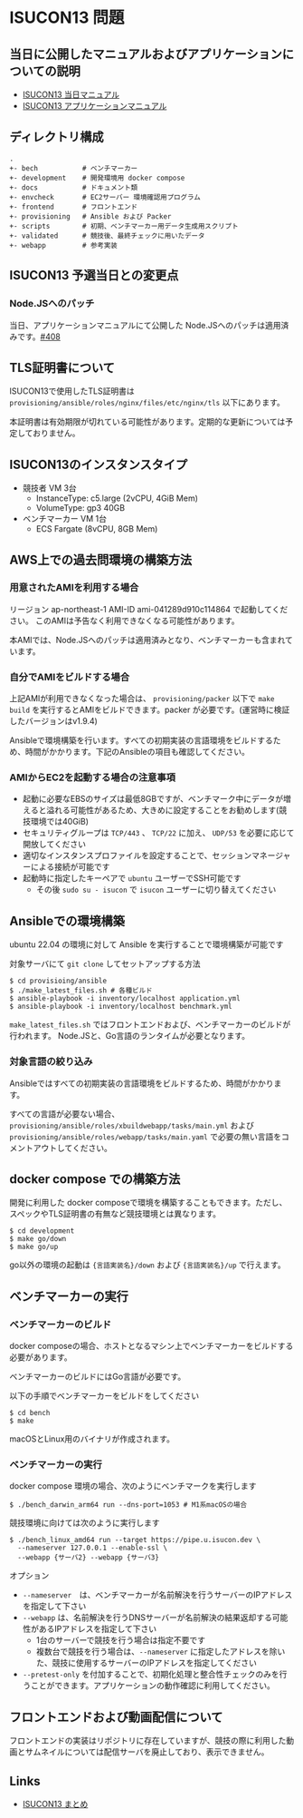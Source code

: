 # ISUCON13 問題

## 当日に公開したマニュアルおよびアプリケーションについての説明

- [ISUCON13 当日マニュアル](/docs/cautionary_note.md)
- [ISUCON13 アプリケーションマニュアル](/docs/isupipe.md)


## ディレクトリ構成

```
.
+- bech           # ベンチマーカー
+- development    # 開発環境用 docker compose
+- docs           # ドキュメント類
+- envcheck       # EC2サーバー 環境確認用プログラム
+- frontend       # フロントエンド
+- provisioning   # Ansible および Packer
+- scripts        # 初期、ベンチマーカー用データ生成用スクリプト
+- validated      # 競技後、最終チェックに用いたデータ
+- webapp         # 参考実装
```

## ISUCON13 予選当日との変更点

### Node.JSへのパッチ

当日、アプリケーションマニュアルにて公開した Node.JSへのパッチは適用済みです。[#408](https://github.com/isucon/isucon13/pull/408)

## TLS証明書について

ISUCON13で使用したTLS証明書は `provisioning/ansible/roles/nginx/files/etc/nginx/tls` 以下にあります。

本証明書は有効期限が切れている可能性があります。定期的な更新については予定しておりません。

## ISUCON13のインスタンスタイプ

- 競技者 VM 3台
  - InstanceType: c5.large (2vCPU, 4GiB Mem)
  - VolumeType: gp3 40GB
- ベンチマーカー VM 1台
  - ECS Fargate (8vCPU, 8GB Mem)

## AWS上での過去問環境の構築方法

### 用意されたAMIを利用する場合

リージョン ap-northeast-1 AMI-ID ami-041289d910c114864 で起動してください。 このAMIは予告なく利用できなくなる可能性があります。

本AMIでは、Node.JSへのパッチは適用済みとなり、ベンチマーカーも含まれています。

### 自分でAMIをビルドする場合

上記AMIが利用できなくなった場合は、 `provisioning/packer` 以下で `make build` を実行するとAMIをビルドできます。packer が必要です。(運営時に検証したバージョンはv1.9.4)

Ansibleで環境構築を行います。すべての初期実装の言語環境をビルドするため、時間がかかります。下記のAnsibleの項目も確認してください。

### AMIからEC2を起動する場合の注意事項

- 起動に必要なEBSのサイズは最低8GBですが、ベンチマーク中にデータが増えると溢れる可能性があるため、大きめに設定することをお勧めします(競技環境では40GiB)
- セキュリティグループは `TCP/443` 、 `TCP/22` に加え、 `UDP/53` を必要に応じて開放してください
- 適切なインスタンスプロファイルを設定することで、セッションマネージャーによる接続が可能です
- 起動時に指定したキーペアで `ubuntu` ユーザーでSSH可能です
  - その後 `sudo su - isucon` で `isucon` ユーザーに切り替えてください

## Ansibleでの環境構築

ubuntu 22.04 の環境に対して Ansible を実行することで環境構築が可能です

対象サーバにて `git clone` してセットアップする方法

```
$ cd provisioing/ansible
$ ./make_latest_files.sh # 各種ビルド
$ ansible-playbook -i inventory/localhost application.yml
$ ansible-playbook -i inventory/localhost benchmark.yml
```

`make_latest_files.sh` ではフロントエンドおよび、ベンチマーカーのビルドが行われます。
Node.JSと、Go言語のランタイムが必要となります。

### 対象言語の絞り込み

Ansibleではすべての初期実装の言語環境をビルドするため、時間がかかります。

すべての言語が必要ない場合、 `provisioning/ansible/roles/xbuildwebapp/tasks/main.yml` および `provisioning/ansible/roles/webapp/tasks/main.yaml` で必要の無い言語をコメントアウトしてください。

## docker compose での構築方法

開発に利用した docker composeで環境を構築することもできます。ただし、スペックやTLS証明書の有無など競技環境とは異なります。

```
$ cd development
$ make go/down
$ make go/up
```

go以外の環境の起動は `{言語実装名}/down`  および `{言語実装名}/up` で行えます。


## ベンチマーカーの実行


### ベンチマーカーのビルド

docker composeの場合、ホストとなるマシン上でベンチマーカーをビルドする必要があります。

ベンチマーカーのビルドにはGo言語が必要です。

以下の手順でベンチマーカーをビルドをしてください

```
$ cd bench
$ make
```

macOSとLinux用のバイナリが作成されます。

### ベンチマーカーの実行

docker compose 環境の場合、次のようにベンチマークを実行します

```
$ ./bench_darwin_arm64 run --dns-port=1053 # M1系macOSの場合
```

競技環境に向けては次のように実行します

```
$ ./bench_linux_amd64 run --target https://pipe.u.isucon.dev \
  --nameserver 127.0.0.1 --enable-ssl \
  --webapp {サーバ2} --webapp {サーバ3}
```

オプション

- `--nameserver`　は、ベンチマーカーが名前解決を行うサーバーのIPアドレスを指定して下さい
- `--webapp` は、名前解決を行うDNSサーバーが名前解決の結果返却する可能性があるIPアドレスを指定して下さい
  - 1台のサーバーで競技を行う場合は指定不要です
  - 複数台で競技を行う場合は、`--nameserver` に指定したアドレスを除いた、競技に使用するサーバーのIPアドレスを指定してください
- `--pretest-only` を付加することで、初期化処理と整合性チェックのみを行うことができます。アプリケーションの動作確認に利用してください。

## フロントエンドおよび動画配信について

フロントエンドの実装はリポジトリに存在していますが、競技の際に利用した動画とサムネイルについては配信サーバを廃止しており、表示できません。


## Links

- [ISUCON13 まとめ](https://isucon.net/archives/57801192.html)

